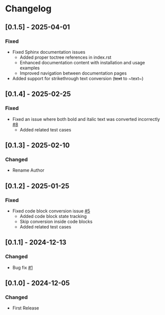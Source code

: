 # Changelog
## [0.1.5] - 2025-04-01
### Fixed
- Fixed Sphinx documentation issues
  - Added proper toctree references in index.rst
  - Enhanced documentation content with installation and usage examples
  - Improved navigation between documentation pages
- Added support for strikethrough text conversion (~~text~~ to ~text~)

## [0.1.4] - 2025-02-25
### Fixed
- Fixed an issue where both bold and italic text was converted incorrectly [#8](https://github.com/fla9ua/markdown_to_mrkdwn/issues/8)
  - Added related test cases

## [0.1.3] - 2025-02-10
### Changed
- Rename Author

## [0.1.2] - 2025-01-25
### Fixed
- Fixed code block conversion issue [#5](https://github.com/fla9ua/markdown_to_mrkdwn/issues/5)
  - Added code block state tracking
  - Skip conversion inside code blocks
  - Added related test cases

## [0.1.1] - 2024-12-13
### Changed
- Bug fix [#1](https://github.com/fla9ua/markdown_to_mrkdwn/issues/1)

## [0.1.0] - 2024-12-05
### Changed
- First Release
